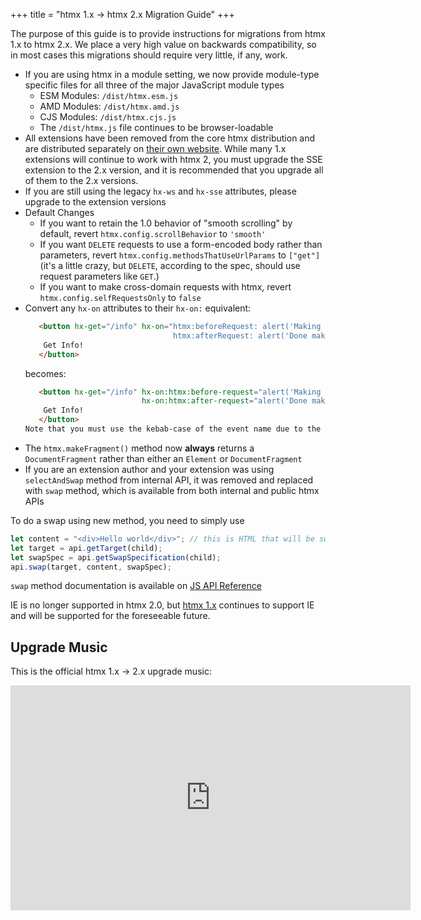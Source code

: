 +++
title = "htmx 1.x &rarr; htmx 2.x Migration Guide"
+++

The purpose of this guide is to provide instructions for migrations from htmx 1.x to htmx 2.x.
We place a very high value on backwards compatibility, so in most cases this migrations should require very little, if any, work.

* If you are using htmx in a module setting, we now provide module-type specific files for all three of the major
  JavaScript module types
  * ESM Modules: `/dist/htmx.esm.js`
  * AMD Modules: `/dist/htmx.amd.js`
  * CJS Modules: `/dist/htmx.cjs.js`
  * The `/dist/htmx.js` file continues to be browser-loadable
* All extensions have been removed from the core htmx distribution and are distributed separately on
  [their own website](https://extensions.htmx.org).  While many 1.x extensions will continue to work with htmx 2, you
  must upgrade the SSE extension to the 2.x version, and it is recommended that you upgrade all of them to the 2.x
  versions.
* If you are still using the legacy `hx-ws` and `hx-sse` attributes, please upgrade to the extension versions 
* Default Changes
  * If you want to retain the 1.0 behavior of "smooth scrolling" by default, revert `htmx.config.scrollBehavior` to `'smooth'`
  * If you want `DELETE` requests to use a form-encoded body rather than parameters, revert
    `htmx.config.methodsThatUseUrlParams` to `["get"]` (it's a little crazy, but `DELETE`, according to the spec, should
     use request parameters like `GET`.)
  * If you want to make cross-domain requests with htmx, revert `htmx.config.selfRequestsOnly` to `false`
* Convert any `hx-on` attributes to their `hx-on:` equivalent:
  ```html
     <button hx-get="/info" hx-on="htmx:beforeRequest: alert('Making a request!')
                                   htmx:afterRequest: alert('Done making a request!')">
      Get Info!
     </button>
  ```
  becomes:
  ```html
     <button hx-get="/info" hx-on:htmx:before-request="alert('Making a request!')"
                            hx-on:htmx:after-request="alert('Done making a request!')">
      Get Info!
     </button>
  Note that you must use the kebab-case of the event name due to the fact that attributes are case-insensitive in HTML.
  ```
* The `htmx.makeFragment()` method now **always** returns a `DocumentFragment` rather than either an `Element` or `DocumentFragment`
* If you are an extension author and your extension was using `selectAndSwap` method from internal API, it was removed and replaced with `swap` method,
  which is available from both internal and public htmx APIs

To do a swap using new method, you need to simply use

  ```js
  let content = "<div>Hello world</div>"; // this is HTML that will be swapped into target
  let target = api.getTarget(child);
  let swapSpec = api.getSwapSpecification(child);
  api.swap(target, content, swapSpec);
  ```

`swap` method documentation is available on [JS API Reference](/api/#swap)

IE is no longer supported in htmx 2.0, but [htmx 1.x](https://v1.htmx.org) continues to support IE and will be supported 
for the foreseeable future.

## Upgrade Music

This is the official htmx 1.x -> 2.x upgrade music:

<iframe width="640" height="360" src="https://www.youtube.com/embed/YDkD-N5goMg" title="PYLOT - Upgrades (Visualizer)" 
        frameborder="0" allow="accelerometer; autoplay; clipboard-write; encrypted-media; gyroscope; picture-in-picture; web-share" allowfullscreen></iframe>

